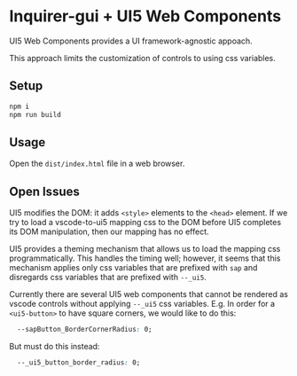 # Inquirer-gui + UI5 Web Components
UI5 Web Components provides a UI framework-agnostic appoach.

This approach limits the customization of controls to using css variables.

## Setup
```sh
npm i
npm run build
```

## Usage
Open the `dist/index.html` file in a web browser.

## Open Issues
UI5 modifies the DOM: it adds `<style>` elements to the `<head>` element. If we try to load a vscode-to-ui5 mapping css to the DOM before UI5 completes its DOM manipulation, then our mapping has no effect.

UI5 provides a theming mechanism that allows us to load the mapping css programmatically. This handles the timing well; however, it seems that this mechanism applies only css variables that are prefixed with `sap` and disregards css variables that are prefixed with `--_ui5`.

Currently there are several UI5 web components that cannot be rendered as vscode controls without applying `--_ui5` css variables. E.g. In order for a `<ui5-button>` to have square corners, we would like to do this:

```css
  --sapButton_BorderCornerRadius: 0;
```

But must do this instead:
```css
  --_ui5_button_border_radius: 0;
```
